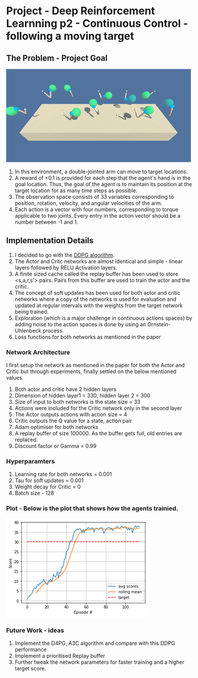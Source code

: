 # Project - Deep Reinforcement Learnning p2 - Continuous Control - following a moving target
## The Problem - Project Goal
![](images/reacher.gif)

1. In this environment, a double-jointed arm can move to target locations. 
2. A reward of +0.1 is provided for each step that the agent's hand is in the goal location. Thus, the goal of the agent is to maintain its position at the target location for as many time steps as possible.
3. The observation space consists of 33 variables corresponding to position, rotation, velocity, and angular velocities of the arm. 
4. Each action is a vector with four numbers, corresponding to torque applicable to two joints. Every entry in the action vector should be a number between -1 and 1.


## Implementation Details
1. I decided to go with the [DDPG algorithm](https://arxiv.org/pdf/1509.02971.pdf). 
2. The Actor and Critc networks are almost identical and simple -  linear layers followed by RELU Activation layers.
3. A finite sized cache called the replay buffer has been used to store <s,a,r,s'> pairs. Pairs from this buffer are used to train the actor and the critic.
4. The concept of soft updates has been used for both actor and critic networks where a copy of the networks is used for evaluation and updated at regular intervals with the weights from the target network being trained.
5. Exploration (which is a major challenge in continuous actions spaces) by adding noise to the action spaces is done by using an Ornstein-Uhlenbeck process.
6. Loss functions for both networks as mentioned in the paper

### Network Architecture
I first setup the network as mentioned in the paper for both the Actor and Critic but through experiments, finally settled on the below mentioned values.

1. Both actor and critic have 2 hidden layers
2. Dimension of hidden layer1 = 330, hidden layer 2 = 300
3. Size of input to both networks is the state size = 33
4. Actions were included for the Critic network only in the second layer
5. The Actor outputs actions with action size = 4 
6. Critic outputs the Q value for a state, action pair
7. Adam optimiser for both networks
8. A replay buffer of size 100000. As the buffer gets full, old entries are replaced.
9. Discount factor or Gamma = 0.99

### Hyperparamters
1. Learning rate for both networks = 0.001
2. Tau for soft updates = 0.001
3. Weight decay for Critic = 0
4. Batch size - 128

### Plot - Below is the plot that shows how the agents trainied.
![](images/ddpg_plot.png)

### Future Work - ideas
1. Implement the D4PG, A3C algorithm and compare with this DDPG performance
2. Implement a prioritised Replay buffer 
3. Further tweak the network parameters for faster training and a higher target score.

